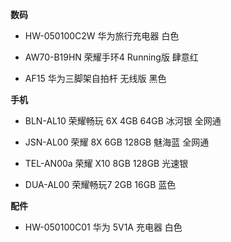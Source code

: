 **数码**

- HW-050100C2W 华为旅行充电器 白色

- AW70-B19HN 荣耀手环4 Running版 肆意红

- AF15 华为三脚架自拍杆 无线版 黑色


**手机**

- BLN-AL10 荣耀畅玩 6X 4GB 64GB 冰河银 全网通

- JSN-AL00 荣耀 8X 6GB 128GB 魅海蓝 全网通

- TEL-AN00a 荣耀 X10 8GB 128GB 光速银

- DUA-AL00 荣耀畅玩7 2GB 16GB 蓝色


**配件**

- HW-050100C01 华为 5V1A 充电器 白色